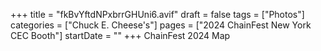 +++
title = "fkBvYftdNPxbrrGHUni6.avif"
draft = false
tags = ["Photos"]
categories = ["Chuck E. Cheese's"]
pages = ["2024 ChainFest New York CEC Booth"]
startDate = ""
+++
ChainFest 2024 Map
